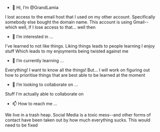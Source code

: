 - 👋 Hi, I’m @GrandLamia

I lost access to the email host that I used on my other account. Specifically somebody 
else bought the domain name. This account is using Gmail--which well, if I lose access to
that... well then

- 👀 I’m interested in ...

I've learned to not like things. Liking things leads to people learning I enjoy stuff
Which leads to my enjoyments being twisted against me

- 🌱 I’m currently learning ...

Everything! I want to know all the things! But... I will work on figuring out how to prioritise
things that are best able to be learned at the moment 

- 💞️ I’m looking to collaborate on ...

Stuff I'm actually able to collaborate on

- 📫 How to reach me ...

We live in a trash heap. Social Media is a toxic mess--and other forms of contact have been
taken out by how much everything sucks. This would need to be fixed

<!---
GrandLamia/GrandLamia is a ✨ special ✨ repository because its `README.md` (this file) appears on your GitHub profile.
You can click the Preview link to take a look at your changes.
--->
